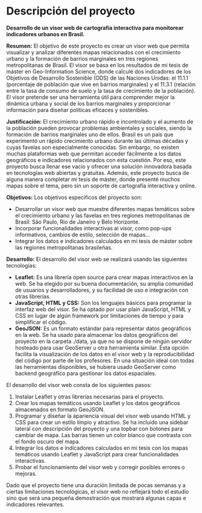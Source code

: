 # Descripción del proyecto
**Desarrollo de un visor web de cartografía interactiva para monitorear indicadores urbanos en Brasil.**

**Resumen:** El objetivo de este proyecto es crear un visor web que permita visualizar y analizar diferentes mapas relacionados con el crecimiento urbano y la formación de barrios marginales en tres regiones metropolitanas de Brasil. El visor se basa en los resultados de mi tesis de máster en Geo-Information Science, donde calculé dos indicadores de los Objetivos de Desarrollo Sostenible (ODS) de las Naciones Unidas: el 11.1.1 (porcentaje de población que vive en barrios marginales) y el 11.3.1 (relación entre la tasa de consumo de suelo y la tasa de crecimiento de la población). El visor pretende ser una herramienta útil para comprender mejor la dinámica urbana y social de los barrios marginales y proporcionar información para diseñar políticas eficaces y sostenibles.

**Justificación:** El crecimiento urbano rápido e incontrolado y el aumento de la población pueden provocar problemas ambientales y sociales, siendo la formación de barrios marginales uno de ellos. Brasil es un país que experimentó un rápido crecimiento urbano durante las últimas décadas y cuyas favelas son especialmente conocidas. Sin embargo, no existen muchas plataformas web que permitan acceder fácilmente a los datos geográficos e indicadores relacionados con esta cuestión. Por eso, este proyecto busca llenar ese vacío y ofrecer una solución innovadora basada en tecnologías web abiertas y gratuitas. Además, este proyecto busca de alguna manera completar mi tesis de máster, donde presenté muchos mapas sobre el tema, pero sin un soporte de cartografía interactiva y online.

**Objetivos:** Los objetivos específicos del proyecto son:
- Desarrollar un visor web que muestre diferentes mapas temáticos sobre el crecimiento urbano y las favelas en tres regiones metropolitanas de Brasil: São Paulo, Rio de Janeiro y Belo Horizonte.
- Incorporar funcionalidades interactivas al visor, como pop-ups informativos, cambios de estilo, selección de mapas...
- Integrar los datos e indicadores calculados en mi tesis de máster sobre las regiones metropolitanas brasileñas.

**Desarrollo:** El desarrollo del visor web se realizará usando las siguientes tecnologías:
- **Leaflet:** Es una librería open source para crear mapas interactivos en la web. Se ha elegido por su buena documentación, su amplia comunidad de usuarios y desarrolladores, y su facilidad de uso e integración con otras librerías.
- **JavaScript, HTML y CSS:** Son los lenguajes básicos para programar la interfaz web del visor. Se ha optado por usar plain JavaScript, HTML y CSS en lugar de algún framework por limitaciones de tiempo y para simplificar el código.
- **GeoJSON:** Es un formato estándar para representar datos geográficos en la web. Se ha usado para almacenar los datos geográficos del proyecto en la carpeta ./data, ya que no se dispone de ningún servidor hosteado para usar GeoServer u otra herramienta similar. Esta opción facilita la visualización de los datos en el visor web y la reproducibilidad del código por parte de los profesores. En una situación ideal con todas las herramientas disponibles, se hubiera usado GeoServer como backend geográfico para gestionar los datos espaciales.

El desarrollo del visor web consta de los siguientes pasos:
1. Instalar Leaflet y otras librerías necesarias para el proyecto.
2. Crear los mapas temáticos usando Leaflet y los datos geográficos almacenados en formato GeoJSON.
3. Programar y diseñar la apariencia visual del visor web usando HTML y CSS para crear un estilo limpio y atractivo. Se ha incluido una sidebar lateral con descripción del proyecto y una topbar con botones para cambiar de mapa. Las barras tienen un color blanco que contrasta con el fondo oscuro del mapa.
4. Integrar los datos e indicadores calculados en mi tesis con los mapas temáticos usando Leaflet y JavaScript para crear funcionalidades interactivas.
5. Probar el funcionamiento del visor web y corregir posibles errores o mejoras.

Dado que el proyecto tiene una duración limitada de pocas semanas y a ciertas limitaciones tecnológicas, el visor web no reflejará todo el estudio sino que será una pequeña demostración que mostrará algunas capas e indicadores relevantes.
